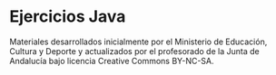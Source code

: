 # Ejercicios Java
Materiales desarrollados inicialmente por el Ministerio de Educación, Cultura y Deporte 
y actualizados por el profesorado de la Junta de Andalucía bajo licencia Creative Commons BY-NC-SA.
